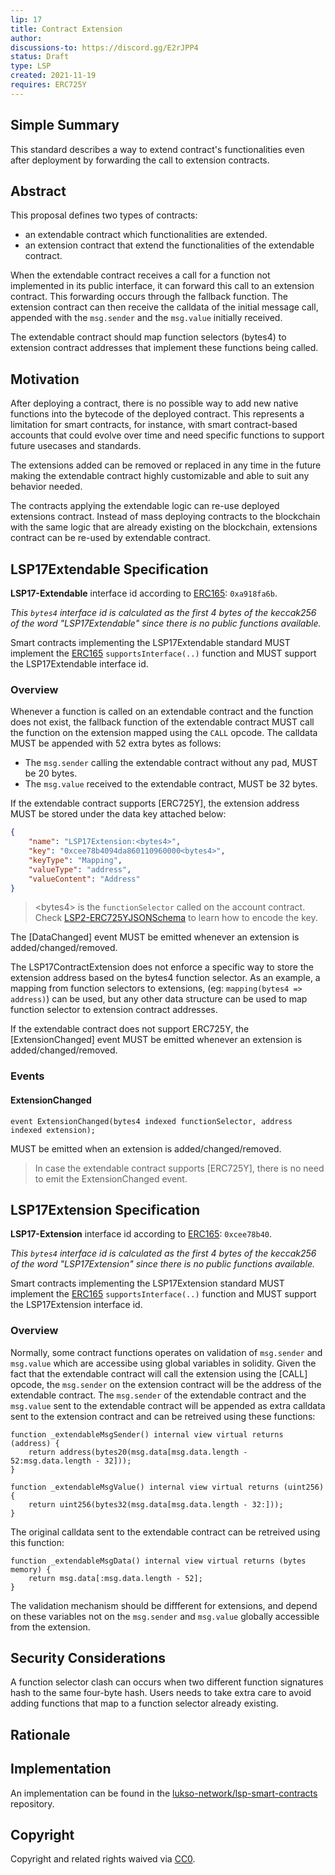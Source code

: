 ```yaml
---
lip: 17
title: Contract Extension
author: 
discussions-to: https://discord.gg/E2rJPP4
status: Draft
type: LSP
created: 2021-11-19
requires: ERC725Y
---
```



## Simple Summary

This standard describes a way to extend contract's functionalities even after deployment by forwarding the call to extension contracts.
 
## Abstract

This proposal defines two types of contracts:
- an extendable contract which functionalities are extended.
- an extension contract that extend the functionalities of the extendable contract.

When the extendable contract receives a call for a function not implemented in its public interface, it can forward this call to an extension contract. This forwarding occurs through the fallback function. The extension contract can then receive the calldata of the initial message call, appended with the `msg.sender` and the `msg.value` initially received.

The extendable contract should map function selectors (bytes4) to extension contract addresses that implement these functions being called.

## Motivation

After deploying a contract, there is no possible way to add new native functions into the bytecode of the deployed contract. This represents a limitation for smart contracts, for instance, with smart contract-based accounts that could evolve over time and need specific functions to support future usecases and standards.

The extensions added can be removed or replaced in any time in the future making the extendable contract highly customizable and able to suit any behavior needed. 

The contracts applying the extendable logic can re-use deployed extensions contract. Instead of mass deploying contracts to the blockchain with the same logic that are already existing on the blockchain, extensions contract can be re-used by extendable contract.


## LSP17Extendable Specification

**LSP17-Extendable** interface id according to [ERC165]: `0xa918fa6b`.

_This `bytes4` interface id is calculated as the first 4 bytes of the keccak256 of the word "LSP17Extendable" since there is no public functions available._

Smart contracts implementing the LSP17Extendable standard MUST implement the [ERC165] `supportsInterface(..)` function and MUST support the LSP17Extendable interface id.


### Overview

Whenever a function is called on an extendable contract and the function does not exist, the fallback function of the extendable contract MUST call the function on the extension mapped using the `CALL` opcode. The calldata MUST be appended with 52 extra bytes as follows:

- The `msg.sender` calling the extendable contract without any pad, MUST be 20 bytes.
- The `msg.value` received to the extendable contract, MUST be 32 bytes.


If the extendable contract supports [ERC725Y], the extension address MUST be stored under the data key attached below:

```json
{
    "name": "LSP17Extension:<bytes4>",
    "key": "0xcee78b4094da860110960000<bytes4>",
    "keyType": "Mapping",
    "valueType": "address",
    "valueContent": "Address"
}
```

> <bytes4\> is the `functionSelector` called on the account contract. Check [LSP2-ERC725YJSONSchema] to learn how to encode the key.

The [DataChanged] event MUST be emitted whenever an extension is added/changed/removed.

The LSP17ContractExtension does not enforce a specific way to store the extension address based on the bytes4 function selector. As an example, a mapping from function selectors to extensions, (eg: `mapping(bytes4 => address)`) can be used, but any other data structure can be used to map function selector to extension contract addresses.

If the extendable contract does not support ERC725Y, the [ExtensionChanged] event MUST be emitted whenever an extension is added/changed/removed.

### Events

#### ExtensionChanged

```solidity
event ExtensionChanged(bytes4 indexed functionSelector, address indexed extension);
```

MUST be emitted when an extension is added/changed/removed.

> In case the extendable contract supports [ERC725Y], there is no need to emit the ExtensionChanged event.



## LSP17Extension Specification

**LSP17-Extension** interface id according to [ERC165]: `0xcee78b40`.

_This `bytes4` interface id is calculated as the first 4 bytes of the keccak256 of the word "LSP17Extension" since there is no public functions available._

Smart contracts implementing the LSP17Extension standard MUST implement the [ERC165] `supportsInterface(..)` function and MUST support the LSP17Extension interface id.


### Overview

Normally, some contract functions operates on validation of `msg.sender` and `msg.value` which are accessibe using global variables in solidity. Given the fact that the extendable contract will call the extension using the [CALL] opcode, the `msg.sender` on the extension contract will be the address of the extendable contract. The `msg.sender` of the extendable contract and the `msg.value` sent to the extendable contract will be appended as extra calldata sent to the extension contract and can be retreived using these functions:

```solidity
function _extendableMsgSender() internal view virtual returns (address) {
    return address(bytes20(msg.data[msg.data.length - 52:msg.data.length - 32]));
}
```

```solidity
function _extendableMsgValue() internal view virtual returns (uint256) {
    return uint256(bytes32(msg.data[msg.data.length - 32:]));
}
```

The original calldata sent to the extendable contract can be retreived using this function:

```solidity
function _extendableMsgData() internal view virtual returns (bytes memory) {
    return msg.data[:msg.data.length - 52];
}
```

The validation mechanism should be diffferent for extensions, and depend on these variables not on the `msg.sender` and `msg.value` globally accessible from the extension.


## Security Considerations

A function selector clash can occurs when two different function signatures hash to the same four-byte hash. Users needs to take extra care to avoid adding functions that map to a function selector already existing. 

## Rationale



## Implementation

An implementation can be found in the [lukso-network/lsp-smart-contracts](https://github.com/lukso-network/lsp-smart-contracts/blob/develop/contracts/LSP17ContractExtension/) repository.

## Copyright

Copyright and related rights waived via [CC0](https://creativecommons.org/publicdomain/zero/1.0/).

[ERC165]: <https://eips.ethereum.org/EIPS/eip-165>
[LSP1-UniversalReceiver]: <./LSP-1-UniversalReceiver.md>
[LSP2-ERC725YJSONSchema]: <./LSP-2-ERC725YJSONSchema.md>
